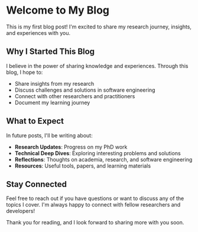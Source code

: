 # Welcome to My Blog

This is my first blog post! I'm excited to share my research journey, insights, and experiences with you.

## Why I Started This Blog

I believe in the power of sharing knowledge and experiences. Through this blog, I hope to:

- Share insights from my research
- Discuss challenges and solutions in software engineering
- Connect with other researchers and practitioners
- Document my learning journey

## What to Expect

In future posts, I'll be writing about:

- **Research Updates**: Progress on my PhD work
- **Technical Deep Dives**: Exploring interesting problems and solutions
- **Reflections**: Thoughts on academia, research, and software engineering
- **Resources**: Useful tools, papers, and learning materials

## Stay Connected

Feel free to reach out if you have questions or want to discuss any of the topics I cover. I'm always happy to connect with fellow researchers and developers!

Thank you for reading, and I look forward to sharing more with you soon.
